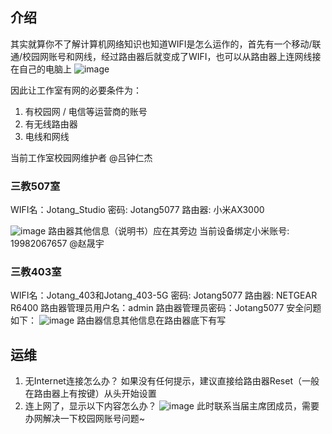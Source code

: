 ## 介绍
其实就算你不了解计算机网络知识也知道WIFI是怎么运作的，首先有一个移动/联通/校园网账号和网线，经过路由器后就变成了WIFI，也可以从路由器上连网线接在自己的电脑上
![image](https://user-images.githubusercontent.com/24751013/159223336-d754b8d0-6ab7-4cbb-9d3c-9dbfd69c5ecd.png)

因此让工作室有网的必要条件为：
1. 有校园网 / 电信等运营商的账号
2. 有无线路由器
3. 电线和网线

当前工作室校园网维护者 @吕钟仁杰

### 三教507室
WIFI名：Jotang_Studio
密码: Jotang5077
路由器: 小米AX3000

![image](https://user-images.githubusercontent.com/24751013/159223417-0544d133-987a-427e-ae29-b9bb1511bac8.png)
路由器其他信息（说明书）应在其旁边
当前设备绑定小米账号: 19982067657 @赵晟宇

### 三教403室
WIFI名：Jotang_403和Jotang_403-5G
密码: Jotang5077
路由器: NETGEAR R6400
路由器管理员用户名：admin
路由器管理员密码：Jotang5077
安全问题如下：
![image](https://user-images.githubusercontent.com/24751013/159223481-d47fbf7d-845f-4c24-b318-e23c7b8947fe.png)
路由器信息其他信息在路由器底下有写

## 运维

1. 无Internet连接怎么办？
如果没有任何提示，建议直接给路由器Reset（一般在路由器上有按键）从头开始设置
2. 连上网了，显示以下内容怎么办？
![image](https://user-images.githubusercontent.com/24751013/159223522-1a190fb5-3539-4950-bbce-afc33c3c6c98.png)
此时联系当届主席团成员，需要办网解决一下校园网账号问题~
